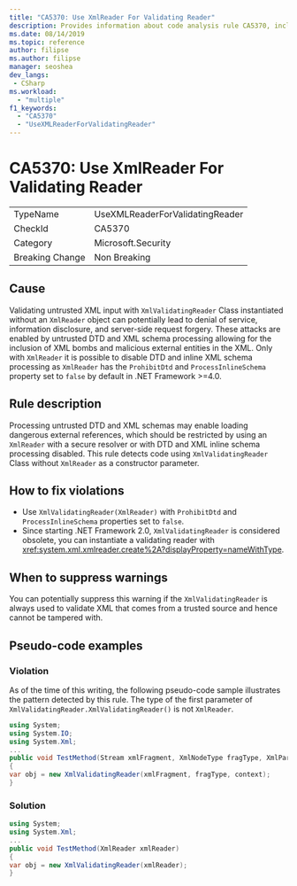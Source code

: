 ```yaml
---
title: "CA5370: Use XmlReader For Validating Reader"
description: Provides information about code analysis rule CA5370, including causes, how to fix violations, and when to suppress it.
ms.date: 08/14/2019
ms.topic: reference
author: filipse
ms.author: filipse
manager: seoshea
dev_langs:
 - CSharp
ms.workload:
  - "multiple"
f1_keywords:
  - "CA5370"
  - "UseXMLReaderForValidatingReader"
---
```

# CA5370: Use XmlReader For Validating Reader

|||
|-|-|
|TypeName|UseXMLReaderForValidatingReader|
|CheckId|CA5370|
|Category|Microsoft.Security|
|Breaking Change|Non Breaking|

## Cause

Validating untrusted XML input with `XmlValidatingReader` Class instantiated without an `XmlReader` object can potentially lead to denial of service, information disclosure, and server-side request forgery. These attacks are enabled by untrusted DTD and XML schema processing allowing for the inclusion of XML bombs and malicious external entities in the XML. Only with `XmlReader` it is possible to disable DTD and inline XML schema processing as `XmlReader` has the `ProhibitDtd` and `ProcessInlineSchema` property set to `false` by default in .NET Framework >=4.0.

## Rule description

Processing untrusted DTD and XML schemas may enable loading dangerous external references, which should be restricted by using an `XmlReader` with a secure resolver or with DTD and XML inline schema processing disabled. This rule detects code using `XmlValidatingReader` Class without `XmlReader` as a constructor parameter.

## How to fix violations

- Use `XmlValidatingReader(XmlReader)` with `ProhibitDtd` and `ProcessInlineSchema` properties set to `false`.
- Since starting .NET Framework 2.0, `XmlValidatingReader` is considered obsolete, you can instantiate a validating reader with <xref:system.xml.xmlreader.create%2A?displayProperty=nameWithType>.

## When to suppress warnings

You can potentially suppress this warning if the `XmlValidatingReader` is always used to validate XML that comes from a trusted source and hence cannot be tampered with. 

## Pseudo-code examples

### Violation

As of the time of this writing, the following pseudo-code sample illustrates the pattern detected by this rule.
The type of the first parameter of `XmlValidatingReader.XmlValidatingReader()` is not `XmlReader`.

```csharp
using System;
using System.IO;
using System.Xml;
...
public void TestMethod(Stream xmlFragment, XmlNodeType fragType, XmlParserContext context)
{
var obj = new XmlValidatingReader(xmlFragment, fragType, context);
}
```

### Solution

```csharp
using System;
using System.Xml;
...
public void TestMethod(XmlReader xmlReader)
{
var obj = new XmlValidatingReader(xmlReader);
}
```